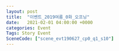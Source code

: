 ```yaml
---
layout: post
title:  "이벤트_2019여름_0화_오프닝"
date:   2021-02-01 04:00:00 +0000
categories: Event
Tags: Story Event
SceneCode: ["scene_evt190627_cp0_q1_s10"]
---
```

